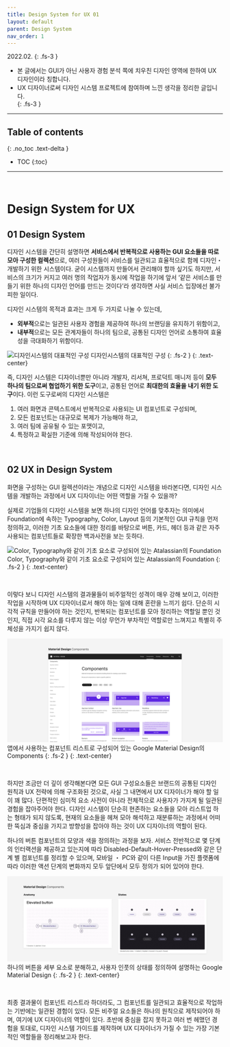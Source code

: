 ```yaml
---
title: Design System for UX 01
layout: default
parent: Design System
nav_order: 1
---
```

   
2022.02.
{: .fs-3 }

- 본 글에서는 GUI가 아닌 사용자 경험 분석 쪽에 치우친 디자인 영역에 한하여 UX 디자인이라 칭합니다.
- UX 디자이너로써 디자인 시스템 프로젝트에 참여하며 느낀 생각을 정리한 글입니다.  
{: .fs-3 }



---

## Table of contents
{: .no_toc .text-delta }

- TOC
{:toc}


---

<br/>


# Design System for UX

## 01 Design System

디자인 시스템을 간단히 설명하면 **서비스에서 반복적으로 사용하는 GUI 요소들을 따로 모아 구성한 컬렉션**으로, 여러 구성원들이 서비스를 일관되고 효율적으로 함께 디자인・개발하기 위한 시스템이다. 굳이 시스템까지 만들어서 관리해야 할까 싶기도 하지만, 서비스의 크기가 커지고 여러 명의 작업자가 동시에 작업을 하기에 앞서 ‘같은 서비스를 만들기 위한 하나의 디자인 언어를 만드는 것이다’라 생각하면 사실 서비스 입장에선 불가피한 일이다. 

디자인 시스템의 목적과 효과는 크게 두 가지로 나눌 수 있는데,  
- **외부적**으로는 일관된 사용자 경험을 제공하여 하나의 브랜딩을 유지하기 위함이고,
- **내부적**으로는 모든 관계자들이 하나의 팀으로, 공통된 디자인 언어로 소통하여 효율성을 극대화하기 위함이다.

![디자인시스템의 대표적인 구성](https://t1.daumcdn.net/brunch/service/user/27D8/image/gPM1WSDqqQaUnB5nf9i3jm7ZdtI.png)
디자인시스템의 대표적인 구성
{: .fs-2 }
{: .text-center}

  
즉, 디자인 시스템은 디자이너뿐만 아니라 개발자, 리서쳐, 프로덕트 매니저 등이 **모두 하나의 팀으로써 협업하기 위한 도구**이고, 공통된 언어로 **최대한의 효율을 내기 위한 도구**이다. 이런 도구로써의 디자인 시스템은 
1. 여러 화면과 콘텍스트에서 반복적으로 사용되는 UI 컴포넌트로 구성되며, 
2. 모든 컴포넌트는 대규모로 복제가 가능해야 하고,
3. 여러 팀에 공유될 수 있는 포맷이고,
4. 특정하고 확실한 기준에 의해 작성되어야 한다.

<br/>

## 02 UX in Design System

화면을 구성하는 GUI 컬렉션이라는 개념으로 디자인 시스템을 바라본다면, 디자인 시스템을 개발하는 과정에서 UX 디자이너는 어떤 역할을 가질 수 있을까?

실제로 기업들의 디자인 시스템을 보면 하나의 디자인 언어를 맞추자는 의미에서 Foundation에 속하는 Typography, Color, Layout 등의 기본적인 GUI 규칙을 먼저 정의하고, 이러한 기초 요소들에 대한 정리를 바탕으로 버튼, 카드, 헤더 등과 같은 자주 사용되는 컴포넌트들로 확장한 백과사전을 보는 듯하다.

![Color, Typography와 같이 기초 요소로 구성되어 있는 Atalassian의 Foundation](https://github.com/Gyeolhan/design-blog/assets/images/dsux1-1.png)
Color, Typography와 같이 기초 요소로 구성되어 있는 Atalassian의 Foundation
{: .fs-2 }
{: .text-center}

<br/>

이렇다 보니 디자인 시스템의 결과물들이 비주얼적인 성격이 매우 강해 보이고, 이러한 작업을 시작하며 UX 디자이너로서 해야 하는 일에 대해 혼란을 느끼기 쉽다. 단순히 시각적 규칙을 만들어야 하는 것인지, 반복되는 컴포넌트를 모아 정리하는 역할일 뿐인 것인지, 직접 시각 요소를 다루지 않는 이상 무언가 부차적인 역할로만 느껴지고 특별히 주체성을 가지기 쉽지 않다.

![앱에서 사용하는 컴포넌트 리스트로 구성되어 있는 Google Material Design의 Components](/assets/images/dsux1-2.png)
앱에서 사용하는 컴포넌트 리스트로 구성되어 있는 Google Material Design의 Components
{: .fs-2 }
{: .text-center}

<br/>

하지만 조금만 더 깊이 생각해본다면 모든 GUI 구성요소들은 브랜드의 공통된 디자인 원칙과 UX 전략에 의해 구조화된 것으로, 사실 그 내면에서 UX 디자이너가 해야 할 일이 꽤 많다. 단편적인 심미적 요소 사전이 아니라 전체적으로 사용자가 가지게 될 일관된 경험을 잡아주어야 한다. 디자인 시스템이 단순히 현존하는 요소들을 모아 리스트업 하는 형태가 되지 않도록, 현재의 요소들을 헤쳐 모아 해석하고 재분류하는 과정에서 어떠한 뚝심과 중심을 가지고 방향성을 잡아야 하는 것이 UX 디자이너의 역할이 된다.

하나의 버튼 컴포넌트의 모양과 색을 정의하는 과정을 보자. 서비스 전반적으로 몇 단계의 인터랙션을 제공하고 있는지에 따라 Disabled-Default-Hover-Pressed와 같은 단계 별 컴포넌트를 정리할 수 있으며, 모바일 ・ PC와 같이 다른 Input을 가진 플랫폼에 따라 이러한 액션 단계의 변화까지 모두 앞단에서 모두 정의가 되어 있어야 한다.

![하나의 버튼을 세부 요소로 분해하고, 사용자 인풋의 상태를 정의하여 설명하는 Google Material Design](https://github.com/Gyeolhan/design-blog/blob/46b831fcf019bc0a3050e201b3256631a0401319/assets/images/dsux1-3.png)
하나의 버튼을 세부 요소로 분해하고, 사용자 인풋의 상태를 정의하여 설명하는 Google Material Design
{: .fs-2 }
{: .text-center}

<br/>

최종 결과물이 컴포넌트 리스트라 하더라도, 그 컴포넌트를 일관되고 효율적으로 작업하는 기반에는 일관된 경험이 있다. 모든 비주얼 요소들은 하나의 원칙으로 제작되어야 하며, 여기에 UX 디자이너의 역할이 있다. 초반에 중심을 잡지 못하고 여러 번 헤맸던 경험을 토대로, 디자인 시스템 가이드를 제작하며 UX 디자이너가 가질 수 있는 가장 기본적인 역할들을 정리해보고자 한다.

<br/>
<br/>
<br/>